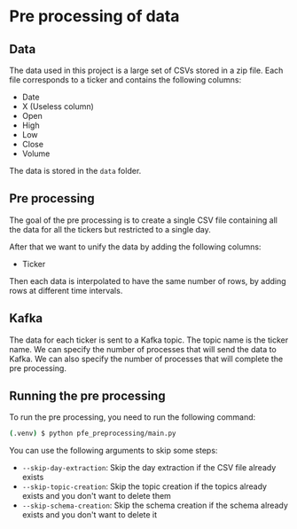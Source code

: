 # Pre processing of data

## Data

The data used in this project is a large set of CSVs stored in a zip file.
Each file corresponds to a ticker and contains the following columns:

- Date
- X (Useless column)
- Open
- High
- Low
- Close
- Volume

The data is stored in the `data` folder.

## Pre processing

The goal of the pre processing is to create a single CSV file containing all the data for all the tickers but restricted to a single day.

After that we want to unify the data by adding the following columns:

- Ticker

Then each data is interpolated to have the same number of rows, by adding rows at different time intervals.

## Kafka

The data for each ticker is sent to a Kafka topic. The topic name is the ticker name.
We can specify the number of processes that will send the data to Kafka.
We can also specify the number of processes that will complete the pre processing.

## Running the pre processing

To run the pre processing, you need to run the following command:

```bash
(.venv) $ python pfe_preprocessing/main.py
```

You can use the following arguments to skip some steps:

- `--skip-day-extraction`: Skip the day extraction if the CSV file already exists
- `--skip-topic-creation`: Skip the topic creation if the topics already exists and you don't want to delete them
- `--skip-schema-creation`: Skip the schema creation if the schema already exists and you don't want to delete it
